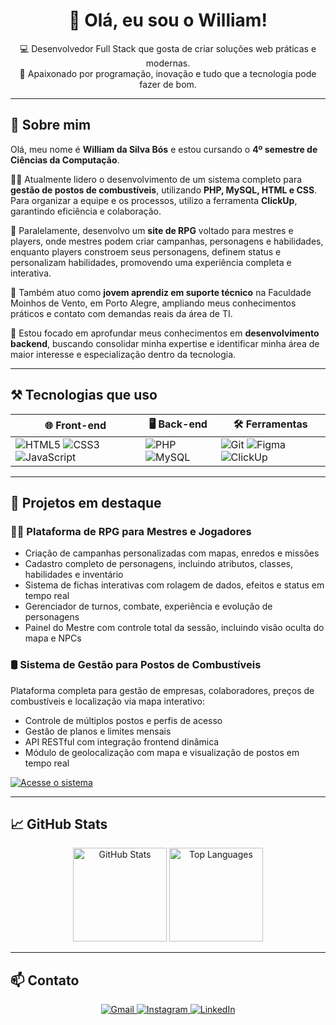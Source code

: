 <h1 align="center">👋 Olá, eu sou o William!</h1>

<p align="center">
  💻 Desenvolvedor Full Stack que gosta de criar soluções web práticas e modernas.<br>
  🚀 Apaixonado por programação, inovação e tudo que a tecnologia pode fazer de bom.
</p>

---

## 🧠 Sobre mim

Olá, meu nome é **William da Silva Bós** e estou cursando o **4º semestre de Ciências da Computação**.

👨‍💻 Atualmente lidero o desenvolvimento de um sistema completo para **gestão de postos de combustíveis**, utilizando **PHP, MySQL, HTML e CSS**. Para organizar a equipe e os processos, utilizo a ferramenta **ClickUp**, garantindo eficiência e colaboração.

🎲 Paralelamente, desenvolvo um **site de RPG** voltado para mestres e players, onde mestres podem criar campanhas, personagens e habilidades, enquanto players constroem seus personagens, definem status e personalizam habilidades, promovendo uma experiência completa e interativa.

💼 Também atuo como **jovem aprendiz em suporte técnico** na Faculdade Moinhos de Vento, em Porto Alegre, ampliando meus conhecimentos práticos e contato com demandas reais da área de TI.

🌱 Estou focado em aprofundar meus conhecimentos em **desenvolvimento backend**, buscando consolidar minha expertise e identificar minha área de maior interesse e especialização dentro da tecnologia.

---

## ⚒️ Tecnologias que uso

| 🌐 Front-end                                                                                                            | 🖥️ Back-end                                                 | 🛠️ Ferramentas                                                                                     |
|------------------------------------------------------------------------------------------------------------------------|-------------------------------------------------------------|--------------------------------------------------------------------------------------------------|
| ![HTML5](https://img.shields.io/badge/HTML5-E34F26?style=for-the-badge&logo=html5&logoColor=white) ![CSS3](https://img.shields.io/badge/CSS3-1572B6?style=for-the-badge&logo=css3&logoColor=white) ![JavaScript](https://img.shields.io/badge/JavaScript-F7DF1E?style=for-the-badge&logo=javascript&logoColor=black) | ![PHP](https://img.shields.io/badge/PHP-777BB4?style=for-the-badge&logo=php&logoColor=white) ![MySQL](https://img.shields.io/badge/MySQL-005C84?style=for-the-badge&logo=mysql&logoColor=white) | ![Git](https://img.shields.io/badge/Git-F05032?style=for-the-badge&logo=git&logoColor=white) ![Figma](https://img.shields.io/badge/Figma-F24E1E?style=for-the-badge&logo=figma&logoColor=white) ![ClickUp](https://img.shields.io/badge/ClickUp-7B68EE?style=for-the-badge&logo=clickup&logoColor=white) |

---

## 📌 Projetos em destaque

### 🧙‍♂️ Plataforma de RPG para Mestres e Jogadores  
- Criação de campanhas personalizadas com mapas, enredos e missões  
- Cadastro completo de personagens, incluindo atributos, classes, habilidades e inventário  
- Sistema de fichas interativas com rolagem de dados, efeitos e status em tempo real  
- Gerenciador de turnos, combate, experiência e evolução de personagens  
- Painel do Mestre com controle total da sessão, incluindo visão oculta do mapa e NPCs

### 🛢️ Sistema de Gestão para Postos de Combustíveis  
Plataforma completa para gestão de empresas, colaboradores, preços de combustíveis e localização via mapa interativo:  
- Controle de múltiplos postos e perfis de acesso  
- Gestão de planos e limites mensais  
- API RESTful com integração frontend dinâmica  
- Módulo de geolocalização com mapa e visualização de postos em tempo real  

[![Acesse o sistema](https://img.shields.io/badge/Acessar-Combustfy.com.br-0A66C2?style=for-the-badge&logo=google-chrome&logoColor=white)](https://combustfy.com.br)

---

## 📈 GitHub Stats

<p align="center">
  <img src="https://github-readme-stats.vercel.app/api?username=William-Bos&show_icons=true&theme=tokyonight" height="150" alt="GitHub Stats"/>
  <img src="https://github-readme-stats.vercel.app/api/top-langs/?username=William-Bos&layout=compact&theme=tokyonight" height="150" alt="Top Languages"/>
</p>

---

## 📫 Contato

<p align="center">
  <a href="mailto:boswilliam56@gmail.com" target="_blank">
    <img src="https://img.shields.io/badge/Gmail-D14836?style=for-the-badge&logo=gmail&logoColor=white" alt="Gmail"/>
  </a>
  <a href="https://www.instagram.com/bos_william" target="_blank">
    <img src="https://img.shields.io/badge/Instagram-E4405F?style=for-the-badge&logo=instagram&logoColor=white" alt="Instagram"/>
  </a>
  <a href="https://www.linkedin.com/in/william-bós-1488952b4/" target="_blank">
    <img src="https://img.shields.io/badge/LinkedIn-0077B5?style=for-the-badge&logo=linkedin&logoColor=white" alt="LinkedIn"/>
  </a>
</p>
